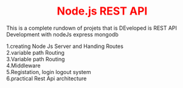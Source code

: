 <center><h1 style="color: red;">Node.js REST API</h1></center>

This is a complete rundown of projets that is DEveloped is REST API Development with nodeJs express mongodb

1.creating Node Js Server and Handing Routes<br>
2.variable path Routing <br>
3.Variable path Routing<br>
4.Middleware<br>
5.Registation, login logout system<br>
6.practical Rest Api architecture<br>
